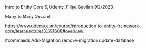 ﻿Intro to Entity Core 6, Udemy, Filipe Gavilan
9/2/2023

Many to Many Second

https://www.udemy.com/course/introduction-to-entity-framework-core/learn/lecture/31391608#overview

#commands
Add-Migration <name>
remove-migration
update-database
